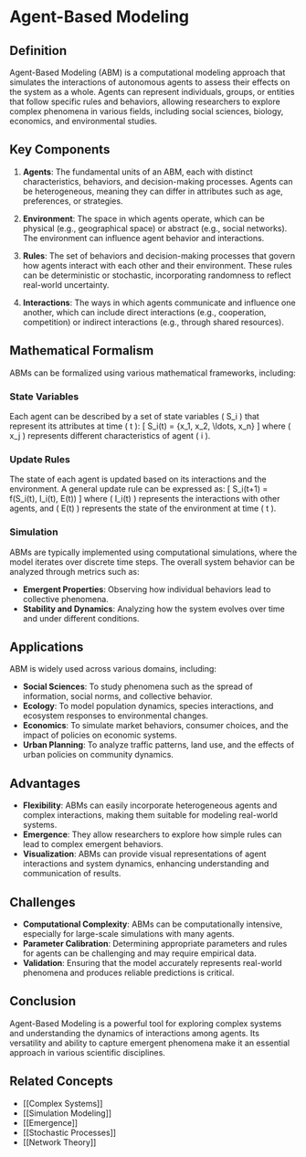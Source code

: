
# Agent-Based Modeling

## Definition
Agent-Based Modeling (ABM) is a computational modeling approach that simulates the interactions of autonomous agents to assess their effects on the system as a whole. Agents can represent individuals, groups, or entities that follow specific rules and behaviors, allowing researchers to explore complex phenomena in various fields, including social sciences, biology, economics, and environmental studies.

## Key Components
1. **Agents**: The fundamental units of an ABM, each with distinct characteristics, behaviors, and decision-making processes. Agents can be heterogeneous, meaning they can differ in attributes such as age, preferences, or strategies.

2. **Environment**: The space in which agents operate, which can be physical (e.g., geographical space) or abstract (e.g., social networks). The environment can influence agent behavior and interactions.

3. **Rules**: The set of behaviors and decision-making processes that govern how agents interact with each other and their environment. These rules can be deterministic or stochastic, incorporating randomness to reflect real-world uncertainty.

4. **Interactions**: The ways in which agents communicate and influence one another, which can include direct interactions (e.g., cooperation, competition) or indirect interactions (e.g., through shared resources).

## Mathematical Formalism
ABMs can be formalized using various mathematical frameworks, including:

### State Variables
Each agent can be described by a set of state variables \( S_i \) that represent its attributes at time \( t \):
\[
S_i(t) = \{x_1, x_2, \ldots, x_n\}
\]
where \( x_j \) represents different characteristics of agent \( i \).

### Update Rules
The state of each agent is updated based on its interactions and the environment. A general update rule can be expressed as:
\[
S_i(t+1) = f(S_i(t), I_i(t), E(t))
\]
where \( I_i(t) \) represents the interactions with other agents, and \( E(t) \) represents the state of the environment at time \( t \).

### Simulation
ABMs are typically implemented using computational simulations, where the model iterates over discrete time steps. The overall system behavior can be analyzed through metrics such as:
- **Emergent Properties**: Observing how individual behaviors lead to collective phenomena.
- **Stability and Dynamics**: Analyzing how the system evolves over time and under different conditions.

## Applications
ABM is widely used across various domains, including:
- **Social Sciences**: To study phenomena such as the spread of information, social norms, and collective behavior.
- **Ecology**: To model population dynamics, species interactions, and ecosystem responses to environmental changes.
- **Economics**: To simulate market behaviors, consumer choices, and the impact of policies on economic systems.
- **Urban Planning**: To analyze traffic patterns, land use, and the effects of urban policies on community dynamics.

## Advantages
- **Flexibility**: ABMs can easily incorporate heterogeneous agents and complex interactions, making them suitable for modeling real-world systems.
- **Emergence**: They allow researchers to explore how simple rules can lead to complex emergent behaviors.
- **Visualization**: ABMs can provide visual representations of agent interactions and system dynamics, enhancing understanding and communication of results.

## Challenges
- **Computational Complexity**: ABMs can be computationally intensive, especially for large-scale simulations with many agents.
- **Parameter Calibration**: Determining appropriate parameters and rules for agents can be challenging and may require empirical data.
- **Validation**: Ensuring that the model accurately represents real-world phenomena and produces reliable predictions is critical.

## Conclusion
Agent-Based Modeling is a powerful tool for exploring complex systems and understanding the dynamics of interactions among agents. Its versatility and ability to capture emergent phenomena make it an essential approach in various scientific disciplines.

## Related Concepts
- [[Complex Systems]]
- [[Simulation Modeling]]
- [[Emergence]]
- [[Stochastic Processes]]
- [[Network Theory]]
